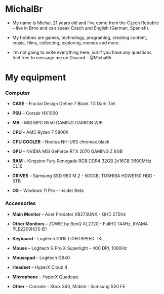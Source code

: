 <h1> MichalBr </h1>

<ul><li><p>My name is Michal, 21 years old and I've come from the Czech Republic – live in Brno and can speak Czech and English (German, Spanish).<br></li>
<li><p>My hobbies are games, technology, programing, creating content, music, films, collecting, exploring, memes and more.</li> 
<li><p>I'm not going to write everything here, but if you have any questions, feel free to message me on Discord - @MichalBr.</li></ul>

<h1> My equipment </h1>

<h3> Computer </h3>

<ul><li><p><b>CASE</b> –⁠ Fractal Design Define 7 Black TG Dark Tint</li>
<li><p><b>PSU</b> – Corsair HX1000</li> 
<li><p><b>MB</b> – MSI MPG B550 GAMING CARBON WIFI</li>
<li><p><b>CPU</b> – AMD Ryzen 7 5800X</li>
<li><p><b>CPU COOLER</b> – Noctua NH-U9S chromax.black</li>
<li><p><b>GPU</b> – NVIDIA MSI GeForce RTX 2070 GAMING Z 8GB</li>
<li><p><b>RAM</b> – Kingston Fury Renegade RGB DDR4 32GB 2x16GB 3600MHz CL16</li>
<li><p><b>DRIVES</b> – Samsung SSD 980 M.2 - 500GB, TOSHIBA HDWE150 HDD - 5TB</li>
<li><p><b>OS</b> – Windows 11 Pro - Insider Beta</li></ul>

<h3> Accessories </h3>

<ul><li><p><b>Main Monitor</b> – Acer Predator XB273UNX - QHD 275Hz</li>
<li><p><b>Other Monitors</b> – ZOWIE by BenQ XL2720 - FullHD 144Hz, IIYAMA PLE2209HDS-B1</li>
<li><p><b>Keyboard</b> – Logitech G915 LIGHTSPEED TKL</li>
<li><p><b>Mouse</b> – Logitech G Pro X Superlight - 400 DPI, 1000Hz</li>
<li><p><b>Mousepad</b> – Logitech G640</li>
<li><p><b>Headset</b> – HyperX Cloud II</li>
<li><p><b>Microphone</b> – HyperX Quadcast</li>
<li><p><b>Other</b> – Console - Xbox 360, Mobile - Samsung S20 FE</li></ul>
